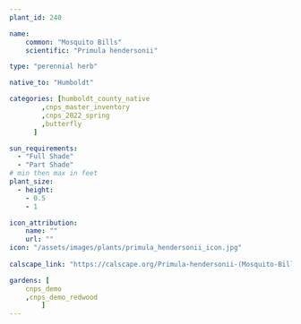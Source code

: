 ```yaml
---
plant_id: 240 

name: 
    common: "Mosquito Bills"  
    scientific: "Primula hendersonii"   

type: "perennial herb"

native_to: "Humboldt"

categories: [humboldt_county_native
        ,cnps_master_inventory
        ,cnps_2022_spring
        ,butterfly
      ]

sun_requirements:
  - "Full Shade"
  - "Part Shade"
# min then max in feet
plant_size:
  - height: 
    - 0.5 
    - 1

icon_attribution: 
    name: ""
    url: ""
icon: "/assets/images/plants/primula_hendersonii_icon.jpg"
 
calscape_link: "https://calscape.org/Primula-hendersonii-(Mosquito-Bills)"

gardens: [
    cnps_demo
    ,cnps_demo_redwood
        ]
---
```

